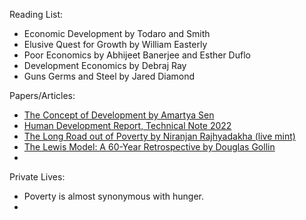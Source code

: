 Reading List: 
- Economic Development by Todaro and Smith
- Elusive Quest for Growth by William Easterly
- Poor Economics by Abhijeet Banerjee and Esther Duflo
- Development Economics by Debraj Ray
- Guns Germs and Steel by Jared Diamond

Papers/Articles: 
- [The Concept of Development by Amartya Sen ](https://people.brandeis.edu/~teuber/Sen,%20The%20Concept%20of%20Development.pdf)
- [Human Development Report, Technical Note 2022](https://hdr.undp.org/sites/default/files/2021-22_HDR/hdr2021-22_technical_notes.pdf)
- [The Long Road out of Poverty by Niranjan Rajhyadakha (live mint)](https://www.livemint.com/Opinion/hXudPNj1um1BGT0GoY609M/The-long-road-out-of-poverty.html)
- [The Lewis Model: A 60-Year Retrospective by Douglas Gollin](https://pubs.aeaweb.org/doi/pdfplus/10.1257/jep.28.3.71)
- 


Private Lives:
 - Poverty is almost synonymous with hunger. 
 - 